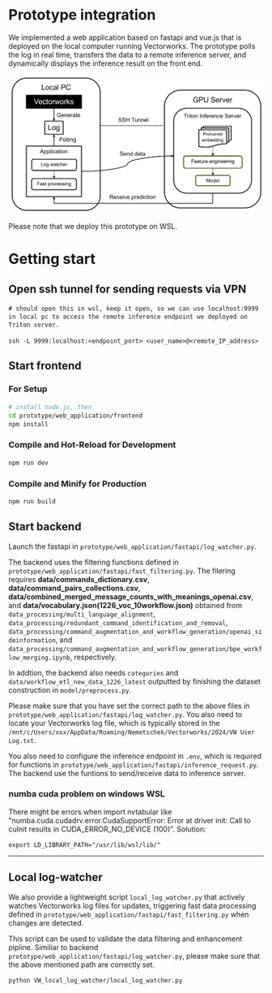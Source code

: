 # Prototype integration
We implemented a web application based on fastapi and vue.js that is deployed on the local computer running Vectorworks. The prototype polls the log in real time, transfers the data to a remote inference server, and dynamically displays the inference result on the front end.

![software_architecture](software_architecture.png)

Please note that we deploy this prototype on WSL.

# Getting start

## Open ssh tunnel for sending requests via VPN
```
# should open this in wsl, keep it open, so we can use localhost:9999 in local pc to access the remote inference endpoint we deployed on Triton server.

ssh -L 9999:localhost:<endpoint_port> <user_name>@<remote_IP_address>
```

## Start frontend

### For Setup
```sh
# install node.js, then
cd prototype/web_application/frontend
npm install
```
### Compile and Hot-Reload for Development

```sh
npm run dev
```
### Compile and Minify for Production

```sh
npm run build
```

## Start backend
Launch the fastapi in `prototype/web_application/fastapi/log_watcher.py`.

The backend uses the filtering functions defined in `prototype/web_application/fastapi/fast_filtering.py`. The filering requires **data/commands_dictionary.csv**, **data/command_pairs_collections.csv**, **data/combined_merged_message_counts_with_meanings_openai.csv**, and **data/vocabulary.json(1226_voc_10workflow.json)** obtained from `data_processing/multi_language_alignment`, `data_processing/redundant_command_identification_and_removal`, `data_processing/command_augmentation_and_workflow_generation/openai_sideinformation`, and `data_processing/command_augmentation_and_workflow_generation/bpe_workflow_merging.ipynb`, respectively.

In addtion, the backend also needs `categories` and `data/workflow_etl_new_data_1226_latest` outputted by finishing the dataset construction in `model/preprocess.py`.

Please make sure that you have set the correct path to the above files in `prototype/web_application/fastapi/log_watcher.py`. You also need to locate your Vectorworks log file, which is typically stored in the `/mnt/c/Users/xxx/AppData/Roaming/Nemetschek/Vectorworks/2024/VW User Log.txt`.

You also need to configure the inference endpoint in `.env`, which is required for functions in `prototype/web_application/fastapi/inference_request.py`. The backend use the funtions to send/receive data to inference server. 

### numba cuda problem on windows WSL
There might be errors when import nvtabular like "numba.cuda.cudadrv.error.CudaSupportError: Error at driver init: Call to cuInit results in CUDA_ERROR_NO_DEVICE (100)". Solution:
```
export LD_LIBRARY_PATH="/usr/lib/wsl/lib/"
```

---

## Local log-watcher

We also provide a lightweight script `local_log_watcher.py` that actively watches Vectorworks log files for updates, triggering fast data processing defined in `prototype/web_application/fastapi/fast_filtering.py` when changes are detected.

This script can be used to validate the  data filtering and enhancement pipline.
Similiar to backend `prototype/web_application/fastapi/log_watcher.py`, please make sure that the above mentioned path are correctly set.

```sh
python VW_local_log_watcher/local_log_watcher.py
```
